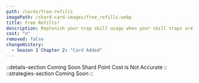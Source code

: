```yaml
---
path: /cards/free-refills
imagePath: /shard-card-images/free_refills.webp
title: Free Refills!
description: Replenish your trap skill usage when your skill traps are destroyed.
cost: "n"
removed: false
changeHistory:
  - Season 1 Chapter 2: "Card Added"
---
```

::details-section
Coming Soon
Shard Point Cost is Not Accurate
::
::strategies-section
Coming Soon
::